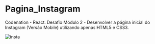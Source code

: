 # Pagina_Instagram
Codenation - React. Desafio Módulo 2 - Desenvolver a página inicial do Instagram (Versão Mobile) utilizando apenas HTML5 e CSS3.

![insta](https://user-images.githubusercontent.com/61991179/79678282-09740300-81d0-11ea-858e-430ca5de6929.png)

